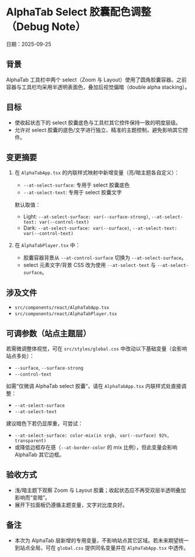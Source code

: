 # AlphaTab Select 胶囊配色调整（Debug Note）

日期：2025-09-25

## 背景

AlphaTab 工具栏中两个 select（Zoom 与 Layout）使用了圆角胶囊容器。之前容器与工具栏均采用半透明表面色，叠加后视觉偏暗（double alpha stacking）。

## 目标

- 使收起状态下的 select 胶囊底色与工具栏其它控件保持一致的明度层级。
- 允许对 select 胶囊的底色/文字进行独立、精准的主题控制，避免影响其它控件。

## 变更摘要

1. 在 `AlphaTabApp.tsx` 的内联样式映射中新增变量（亮/暗主题各自定义）：
   - `--at-select-surface`: 专用于 select 胶囊底色
   - `--at-select-text`: 专用于 select 胶囊文字

   默认取值：
   - Light: `--at-select-surface: var(--surface-strong)`, `--at-select-text: var(--control-text)`
   - Dark: `--at-select-surface: var(--surface)`, `--at-select-text: var(--control-text)`

2. 在 `AlphaTabPlayer.tsx` 中：
   - 胶囊容器背景从 `--at-control-surface` 切换为 `--at-select-surface`。
   - select 元素文字/背景 CSS 改为使用 `--at-select-text` 与 `--at-select-surface`。

## 涉及文件

- `src/components/react/AlphaTabApp.tsx`
- `src/components/react/AlphaTabPlayer.tsx`

## 可调参数（站点主题层）

若需微调整体视觉，可在 `src/styles/global.css` 中改动以下基础变量（会影响站点多处）：

- `--surface`, `--surface-strong`
- `--control-text`

如需“仅微调 AlphaTab select 胶囊”，请在 `AlphaTabApp.tsx` 内联样式处直接调整：

- `--at-select-surface`
- `--at-select-text`

建议暗色下若仍显厚重，可尝试：

- `--at-select-surface: color-mix(in srgb, var(--surface) 92%, transparent)`
- 或降低边框存在感（`--at-border-color` 的 mix 比例），但此变量会影响 AlphaTab 其它边框。

## 验收方式

- 浅/暗主题下观察 Zoom 与 Layout 胶囊；收起状态应不再受双层半透明叠加影响而“变暗”。
- 展开下拉面板仍遵循主题变量，文字对比度良好。

## 备注

- 本次为 AlphaTab 层新增的专用变量，不影响站点其它区域。若未来期望统一到站点全局，可在 `global.css` 提供同名变量并在 `AlphaTabApp.tsx` 中透传。
